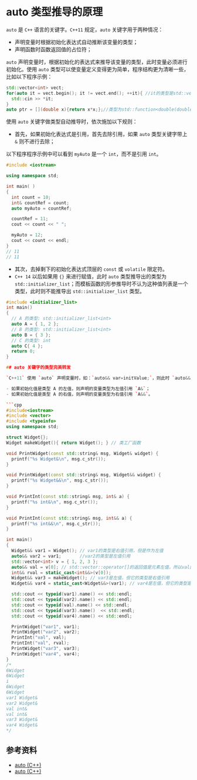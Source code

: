 # auto 类型推导的原理

`auto` 是 `C++` 语言的关键字。`C++11` 规定，`auto` 关键字用于两种情况：

- 声明变量时根据初始化表达式自动推断该变量的类型；
- 声明函数时函数返回值的占位符；

`auto` 声明变量时，根据初始化的表达式来推导该变量的类型，此时变量必须进行初始化。使用 `auto` 类型可以使变量定义变得更为简单，程序结构更为清晰一些，比如以下程序示例：

```cpp
std::vector<int> vect; 
for(auto it = vect.begin(); it != vect.end(); ++it){ //it的类型是std::vector<int>::iterator
  std::cin >> *it;
}
auto ptr = [](double x){return x*x;};//类型为std::function<double(double)>函数对象
```

使用 `auto` 关键字做类型自动推导时，依次施加以下规则：

- 首先，如果初始化表达式是引用，首先去除引用，如果 `auto` 类型关键字带上 `&` 则不进行去除；

以下程序程序示例中可以看到 `myAuto` 是一个 `int`，而不是引用 `int`。

```cpp
#include <iostream>

using namespace std;

int main( )
{
  int count = 10;
  int& countRef = count;
  auto myAuto = countRef;

  countRef = 11;
  cout << count << " ";

  myAuto = 12;
  cout << count << endl;
}
// 11
// 11
```

- 其次，去掉剩下的初始化表达式顶层的 `const` 或 `volatile` 限定符。
- `C++ 14` 以后如果用 `{}` 来进行赋值，此时 `auto` 类型推导出的类型为 `std::initializer_list`；而模板函数的形参推导时不认为这种值列表是一个类型，此时则不能推导出 `std::initializer_list` 类型。

```cpp
#include <initializer_list>
int main()
{
  // A 的类型: std::initializer_list<int>
  auto A = { 1, 2 };
  // B 的类型: std::initializer_list<int>
  auto B = { 3 };
  // C 的类型: int
  auto C{ 4 };
  return 0;
}

## auto 关键字的类型完美转发

`C++11` 使用 `auto` 声明变量时，如：`auto&& var=initValue;`，则此时 `auto&&` 并不意味着这一定是右值引用类型的变量，而是类似于模板函数参数的类型推导，既可能是左值引用，也可能是右值引用。其目的是把初始化表达式的值分类情况，完美转发给由 `auto` 声明的变量。也即：

- 如果初始化值是类型 A 的左值，则声明的变量类型为左值引用 `A&`；
- 如果初始化值是类型 A 的右值，则声明的变量类型为右值引用 `A&&`。

```cpp
#include<iostream>
#include <vector>
#include <typeinfo>
using namespace std;

struct Widget{};
Widget makeWidget(){ return Widget(); } // 类工厂函数

void PrintWidget(const std::string& msg, Widget& widget) {
  printf("%s Widget&\n", msg.c_str());
}

void PrintWidget(const std::string& msg, Widget&& widget) {
  printf("%s Widget&&\n", msg.c_str());
}

void PrintInt(const std::string& msg, int& a) {
  printf("%s int&\n", msg.c_str());
}

void PrintInt(const std::string& msg, int&& a) {
  printf("%s int&&\n", msg.c_str());
}

int main()
{
  Widget&& var1 = Widget(); // var1的类型是右值引用，但是作为左值
  auto&& var2 = var1;       //var2的类型是左值引用
  std::vector<int> v = { 1, 2, 3 };
  auto&& val = v[0]; // std::vector::operator[]的返回值是元素左值，所以val的类型是左值引用
  int&& rval = static_cast<int&&>(v[0]);
  Widget&& var3 = makeWidget(); // var3是左值，但它的类型是右值引用 
  Widget&& var4 = static_cast<Widget&&>(var1); // var4是左值，但它的类型是右值引用

  std::cout << typeid(var1).name() << std::endl;
  std::cout << typeid(var2).name() << std::endl;
  std::cout << typeid(val).name() << std::endl;
  std::cout << typeid(var3).name()  << std::endl;
  std::cout << typeid(var4).name() << std::endl;

  PrintWidget("var1", var1);
  PrintWidget("var2", var2);
  PrintInt("val", val);
  PrintInt("val", rval);
  PrintWidget("var3", var3);
  PrintWidget("var4", var4);
}
/*
6Widget
6Widget
i
6Widget
6Widget
var1 Widget&
var2 Widget&
val int&
val int&
var3 Widget&
var4 Widget&
*/
```

## 参考资料

- [auto (C++)](  https://zh.m.wikipedia.org/zh-hans/Auto_(C%2B%2B))
- [auto (C++)](  https://docs.microsoft.com/zh-cn/cpp/cpp/auto-cpp?view=msvc-170)

